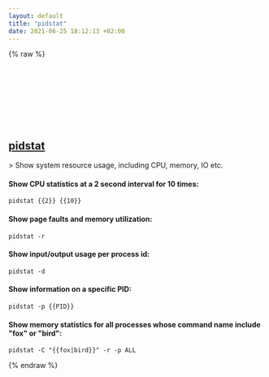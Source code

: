 ```yaml
---
layout: default
title: "pidstat"
date: 2021-06-25 18:12:13 +02:00
---
```

{% raw %}
<h2 id="pidstat">
  <a href="/en/linux/pidstat.html">pidstat</a> <a href="#pidstat"><svg class="icon">
    <use href="/assets/images/unicode_sprite.svg#link" />
  </svg></a>
</h2>
> Show system resource usage, including CPU, memory, IO etc.

#### Show CPU statistics at a 2 second interval for 10 times:
```shell
pidstat {{2}} {{10}}
```
#### Show page faults and memory utilization:
```shell
pidstat -r
```
#### Show input/output usage per process id:
```shell
pidstat -d
```
#### Show information on a specific PID:
```shell
pidstat -p {{PID}}
```
#### Show memory statistics for all processes whose command name include "fox" or "bird":
```shell
pidstat -C "{{fox|bird}}" -r -p ALL
```
{% endraw %}